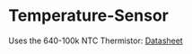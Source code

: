 # Temperature-Sensor
Uses the 640-100k NTC Thermistor:
[Datasheet](http://www.tme.eu/en/Document/dc45de49e7b0103cdee09971da386ad2/640.pdf)